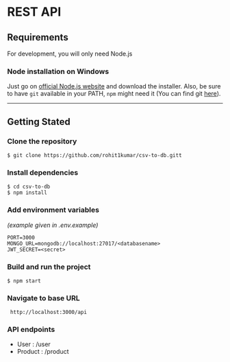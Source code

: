 # REST API

## Requirements

For development, you will only need Node.js 

 ### Node installation on Windows

  Just go on [official Node.js website](https://nodejs.org/) and download the installer.
Also, be sure to have `git` available in your PATH, `npm` might need it (You can find git [here](https://git-scm.com/)).


---

## Getting Stated

### Clone the repository
    $ git clone https://github.com/rohit1kumar/csv-to-db.gitt

### Install dependencies
    $ cd csv-to-db
    $ npm install

### Add environment variables 
   *(example given in .env.example)*

    PORT=3000
    MONGO_URL=mongodb://localhost:27017/<databasename>
    JWT_SECRET=<secret>

### Build and run the project
    $ npm start

### Navigate to base URL
     http://localhost:3000/api

### API endpoints

 - User  : /user
 - Product  : /product


